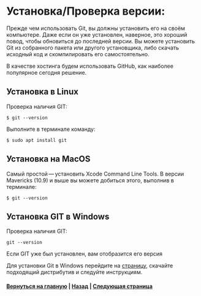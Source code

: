 # Установка/Проверка версии:
Прежде чем использовать Git, вы должны установить его на своём компьютере. Даже если он уже установлен, наверное, это хороший повод, чтобы обновиться до последней версии. Вы можете установить Git из собранного пакета или другого установщика, либо скачать исходный код и скомпилировать его самостоятельно.

В качестве хостинга будем использовать GitHub, как наиболее популярное сегодня решение.

## Установка в Linux

Проверка наличия GIT:

`$ git --version`

Выполните в терминале команду:

`$ sudo apt install git`



## Установка на MacOS

Самый простой — установить Xcode Command Line Tools. В версии Mavericks (10.9) и выше вы можете добиться этого, выполнив в терминале:

`$ git --version`


## Установка GIT в Windows

Проверка наличия GIT:

`git --version`

Если GIT уже был установлен, вам отобразится его версия

Для установки Git в Windows перейдите на [страницу](https://git-scm.com/download/win), скачайте подходящий дистрибутив и следуйте инструкциям.


#### [Вернуться на главную](readme.md) | [Назад](about.md) | [Следующая страница](registration.md)
